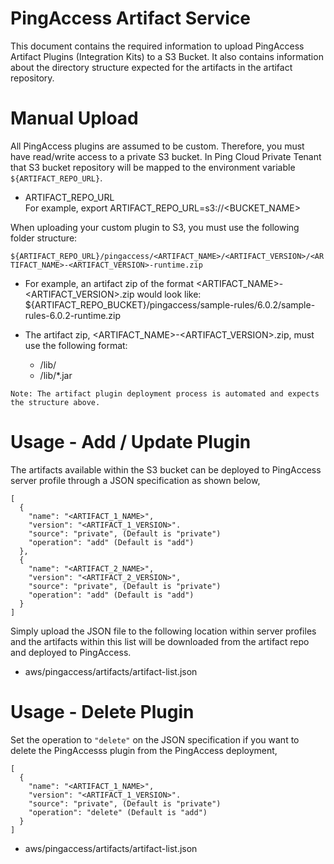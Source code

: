 # PingAccess Artifact Service

This document contains the required information to upload PingAccess Artifact Plugins 
(Integration Kits) to a S3 Bucket. It also contains information about the directory structure expected for the artifacts in the artifact repository.

# Manual Upload

All PingAccess plugins are assumed to be custom. Therefore, you must have read/write access to a private S3 bucket. In Ping Cloud Private Tenant that S3 bucket repository will be mapped to the environment variable `${ARTIFACT_REPO_URL}`. 

- ARTIFACT_REPO_URL<br/>For example, export ARTIFACT_REPO_URL=s3://<BUCKET_NAME>

When uploading your custom plugin to S3, you must use the following folder structure:

`${ARTIFACT_REPO_URL}/pingaccess/<ARTIFACT_NAME>/<ARTIFACT_VERSION>/<ARTIFACT_NAME>-<ARTIFACT_VERSION>-runtime.zip`

- For example, an artifact zip of the format <ARTIFACT_NAME>-<ARTIFACT_VERSION>.zip would look like:
    ${ARTIFACT_REPO_BUCKET}/pingaccess/sample-rules/6.0.2/sample-rules-6.0.2-runtime.zip

- The artifact zip, <ARTIFACT_NAME>-<ARTIFACT_VERSION>.zip, must use the following format:
    * /lib/
    * /lib/*.jar

```
Note: The artifact plugin deployment process is automated and expects the structure above.
```

# Usage - Add / Update Plugin
The artifacts available within the S3 bucket can be deployed to PingAccess server profile
through a JSON specification as shown below,

```
[
  {
    "name": "<ARTIFACT_1_NAME>",
    "version": "<ARTIFACT_1_VERSION>".
    "source": "private", (Default is "private")
    "operation": "add" (Default is "add")
  },
  {
    "name": "<ARTIFACT_2_NAME>",
    "version": "<ARTIFACT_2_VERSION>",
    "source": "private", (Default is "private")
    "operation": "add" (Default is "add")
  }
]
```

Simply upload the JSON file to the following location within server profiles
and the artifacts within this list will be downloaded from the artifact repo
and deployed to PingAccess.

- aws/pingaccess/artifacts/artifact-list.json

# Usage - Delete Plugin

Set the operation to `"delete"` on the JSON specification if you want to delete the PingAccesss plugin from the PingAccess deployment,

```
[
  {
    "name": "<ARTIFACT_1_NAME>",
    "version": "<ARTIFACT_1_VERSION>".
    "source": "private", (Default is "private")
    "operation": "delete" (Default is "add")
  }
]
```

- aws/pingaccess/artifacts/artifact-list.json